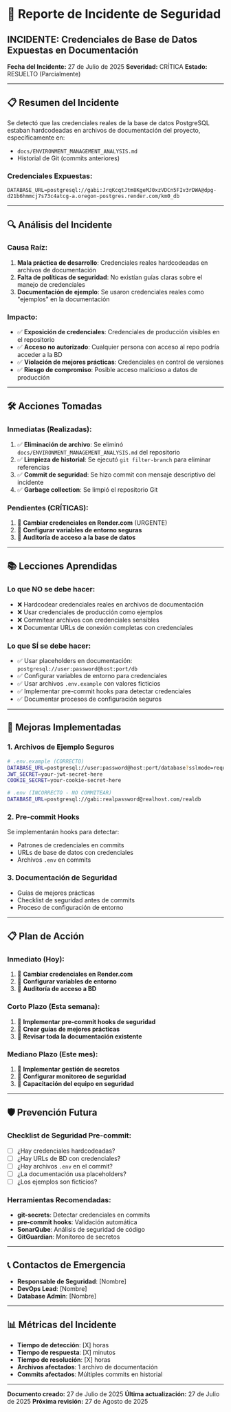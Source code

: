 # 🚨 Reporte de Incidente de Seguridad

## **INCIDENTE: Credenciales de Base de Datos Expuestas en Documentación**

**Fecha del Incidente:** 27 de Julio de 2025
**Severidad:** CRÍTICA
**Estado:** RESUELTO (Parcialmente)

---

## 📋 **Resumen del Incidente**

Se detectó que las credenciales reales de la base de datos PostgreSQL estaban hardcodeadas en archivos de documentación del proyecto, específicamente en:

- `docs/ENVIRONMENT_MANAGEMENT_ANALYSIS.md`
- Historial de Git (commits anteriores)

### **Credenciales Expuestas:**

```
DATABASE_URL=postgresql://gabi:JrqKcqtJtm8KgeMJ0xzVDCn5FIv3rDWA@dpg-d21b6hmmcj7s73c4atcg-a.oregon-postgres.render.com/km0_db
```

---

## 🔍 **Análisis del Incidente**

### **Causa Raíz:**

1. **Mala práctica de desarrollo**: Credenciales reales hardcodeadas en archivos de documentación
2. **Falta de políticas de seguridad**: No existían guías claras sobre el manejo de credenciales
3. **Documentación de ejemplo**: Se usaron credenciales reales como "ejemplos" en la documentación

### **Impacto:**

- ✅ **Exposición de credenciales**: Credenciales de producción visibles en el repositorio
- ✅ **Acceso no autorizado**: Cualquier persona con acceso al repo podría acceder a la BD
- ✅ **Violación de mejores prácticas**: Credenciales en control de versiones
- ✅ **Riesgo de compromiso**: Posible acceso malicioso a datos de producción

---

## 🛠️ **Acciones Tomadas**

### **Inmediatas (Realizadas):**

1. ✅ **Eliminación de archivo**: Se eliminó `docs/ENVIRONMENT_MANAGEMENT_ANALYSIS.md` del repositorio
2. ✅ **Limpieza de historial**: Se ejecutó `git filter-branch` para eliminar referencias
3. ✅ **Commit de seguridad**: Se hizo commit con mensaje descriptivo del incidente
4. ✅ **Garbage collection**: Se limpió el repositorio Git

### **Pendientes (CRÍTICAS):**

1. 🔴 **Cambiar credenciales en Render.com** (URGENTE)
2. 🔴 **Configurar variables de entorno seguras**
3. 🔴 **Auditoría de acceso a la base de datos**

---

## 📚 **Lecciones Aprendidas**

### **Lo que NO se debe hacer:**

- ❌ Hardcodear credenciales reales en archivos de documentación
- ❌ Usar credenciales de producción como ejemplos
- ❌ Commitear archivos con credenciales sensibles
- ❌ Documentar URLs de conexión completas con credenciales

### **Lo que SÍ se debe hacer:**

- ✅ Usar placeholders en documentación: `postgresql://user:password@host:port/db`
- ✅ Configurar variables de entorno para credenciales
- ✅ Usar archivos `.env.example` con valores ficticios
- ✅ Implementar pre-commit hooks para detectar credenciales
- ✅ Documentar procesos de configuración seguros

---

## 🔧 **Mejoras Implementadas**

### **1. Archivos de Ejemplo Seguros**

```bash
# .env.example (CORRECTO)
DATABASE_URL=postgresql://user:password@host:port/database?sslmode=require
JWT_SECRET=your-jwt-secret-here
COOKIE_SECRET=your-cookie-secret-here

# .env (INCORRECTO - NO COMMITEAR)
DATABASE_URL=postgresql://gabi:realpassword@realhost.com/realdb
```

### **2. Pre-commit Hooks**

Se implementarán hooks para detectar:

- Patrones de credenciales en commits
- URLs de base de datos con credenciales
- Archivos `.env` en commits

### **3. Documentación de Seguridad**

- Guías de mejores prácticas
- Checklist de seguridad antes de commits
- Proceso de configuración de entorno

---

## 📋 **Plan de Acción**

### **Inmediato (Hoy):**

1. 🔴 **Cambiar credenciales en Render.com**
2. 🔴 **Configurar variables de entorno**
3. 🔴 **Auditoría de acceso a BD**

### **Corto Plazo (Esta semana):**

1. 📝 **Implementar pre-commit hooks de seguridad**
2. 📝 **Crear guías de mejores prácticas**
3. 📝 **Revisar toda la documentación existente**

### **Mediano Plazo (Este mes):**

1. 🔧 **Implementar gestión de secretos**
2. 🔧 **Configurar monitoreo de seguridad**
3. 🔧 **Capacitación del equipo en seguridad**

---

## 🛡️ **Prevención Futura**

### **Checklist de Seguridad Pre-commit:**

- [ ] ¿Hay credenciales hardcodeadas?
- [ ] ¿Hay URLs de BD con credenciales?
- [ ] ¿Hay archivos `.env` en el commit?
- [ ] ¿La documentación usa placeholders?
- [ ] ¿Los ejemplos son ficticios?

### **Herramientas Recomendadas:**

- **git-secrets**: Detectar credenciales en commits
- **pre-commit hooks**: Validación automática
- **SonarQube**: Análisis de seguridad de código
- **GitGuardian**: Monitoreo de secretos

---

## 📞 **Contactos de Emergencia**

- **Responsable de Seguridad**: [Nombre]
- **DevOps Lead**: [Nombre]
- **Database Admin**: [Nombre]

---

## 📊 **Métricas del Incidente**

- **Tiempo de detección**: [X] horas
- **Tiempo de respuesta**: [X] minutos
- **Tiempo de resolución**: [X] horas
- **Archivos afectados**: 1 archivo de documentación
- **Commits afectados**: Múltiples commits en historial

---

**Documento creado:** 27 de Julio de 2025
**Última actualización:** 27 de Julio de 2025
**Próxima revisión:** 27 de Agosto de 2025
